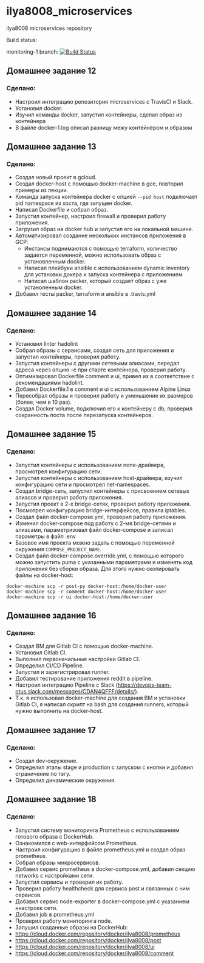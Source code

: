 # ilya8008_microservices
ilya8008 microservices repository

Build status:

monitoring-1 branch: [![Build Status](https://travis-ci.com/Otus-DevOps-2018-09/ilya8008_microservices.svg?branch=monitoring-1)](https://travis-ci.com/Otus-DevOps-2018-09/ilya8008_microservices)

## Домашнее задание 12

### Сделано:

- Настроил интеграцию репозитория microservices с TravisCI и Slack.
- Установил docker.
- Изучил команды docker, запустил контейнеры, сделал образ из контейнера
- В файле docker-1.log описал разницу межу контейнером и образом

## Домашнее задание 13

### Сделано:

- Создал новый проект в gcloud.
- Создал docker-host с помощью docker-machine в gce, повторил примеры из лекции.
- Команда запуска контейнера docker с опцией `--pid host` подключает pid namespace из хоста, где запущен docker.
- Написал Dockerfile и собрал образ.
- Запустил контейнер, настроил firewall и проверил работу приложения.
- Загрузил образ на docker hub и запустил его на локальной машине.
- Автоматизировал создание нескольких инстансов приложения в GCP:
    - Инстансы поднимаются с помощью terraform, количество задается переменной, можно использовать образ с установленным docker.
    - Написал плейбуки ansible с использованием dynamic inventory для установки докера и запуска контейнера с приложением
    - Написал шаблон packer, который создает образ с уже устаноленным docker.
- Добавил тесты packer, terraform и ansible в .travis.yml 

## Домашнее задание 14

### Сделано:

- Установил linter hadolint
- Собрал образы с сервисами, создал сеть для приложения и запустил контейнеры, проверил работу.
- Запустил контейнеры с другими сетевыми алиасами, передал адреса через опцию -e при старте контейнера, проверил работу.
- Оптимизировал Dockerfile comment и ui, привел их в соответствие с рекомендациями hadolint.
- Добавил Dockerfile.1 в comment и ui с использованием Alpine Linux
- Пересобрал образы и проверил работу и уменьшение их размеров (более, чем в 10 раз).
- Создал Docker volume, подключил его к контейнеру с db, проверил сохранность поста после перезапуска контейнеров.

## Домашнее задание 15

### Сделано:

- Запустил контейнеры с использованием none-драйвера, просмотрел конфигурацию сети.
- Запустил контейнеры с использованием host-драйвера, изучил конфигурацию сети и просмотрел net-namespaces.
- Создал bridge-сеть, запустил контейнеры с присвоением сетевых алиасов и проверил работу приложения.
- Запустил проект в 2-х bridge-сетях, проверил работу приложения.
- Посмотрел конфигурацию bridge-интерфейсов, правила iptables.
- Создал файл docker-compose.yml, проверил работу приложения.
- Изменил docker-compose под работу с 2-мя bridge-сетями и алиасами, параметризовал файл docker-compose и записал параметры в файл .env
- Базовое имя проекта можно задать с помощью переменной окружения ```COMPOSE_PROJECT_NAME```.
- Создал файл docker-compose.override.yml, с помощью которого можно запустить puma с указанными параметрами и изменять код приложения без сборки образа. Для этого нужно скопировать файлы на docker-host:
```
docker-machine scp -r post-py docker-host:/home/docker-user
docker-machine scp -r comment docker-host:/home/docker-user
docker-machine scp -r ui docker-host:/home/docker-user
```

## Домашнее задание 16

### Сделано:

- Создал ВМ для Gitlab CI с помощью docker-machine.
- Установил Gitlab CI.
- Выполнил первоначальные настройки Gitlab CI.
- Определил CI/CD Pipeline.
- Запустил и зарегистрировал runner.
- Добавил тестирование приложения reddit в pipeline.
- Настроил интеграцию Pipeline с Slack (https://devops-team-otus.slack.com/messages/CDAN4QFFF/details/).
- Т.к. я использовал docker-machine для создания ВМ и установки Gitlab CI, я написал скрипт на bash для создания runners, который нужно выполнить на docker-host.

## Домашнее задание 17

### Сделано:

- Создал dev-окружение.
- Определил этапы stage и production c запуском с кнопки и добавил ограничение по тэгу.
- Определил динамические окружения.

## Домашнее задание 18

### Сделано:

- Запустил систему мониторинга Prometheus с использованием готового образа с DockerHub.
- Ознакомился с web-интерфейсом Prometheus.
- Настроил конфигурацию в файле prometheus.yml и создал образ prometheus.
- Собрал образы микросервисов.
- Добавил сервис prometheus в docker-compose.yml, добавил секцию networks с настройками сети.
- Запустил сервисы и проверил их работу.
- Проверил работу healthcheck для сервиса post и связанных с ним сервисов.
- Добавил сервис node-exporter в docker-compose.yml с указанием ннастроек сети.
- Добавил job в prometheus.yml
- Проверил работу мониторинга node.
- Запушил созданные образы на DockerHub: 
- https://cloud.docker.com/repository/docker/ilya8008/prometheus
- https://cloud.docker.com/repository/docker/ilya8008/post
- https://cloud.docker.com/repository/docker/ilya8008/ui
- https://cloud.docker.com/repository/docker/ilya8008/comment
